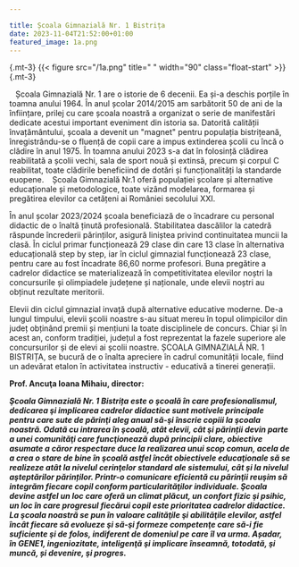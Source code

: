 ```yaml
---

title: Școala Gimnazială Nr. 1 Bistrița
date: 2023-11-04T21:52:00+01:00
featured_image: 1a.png
---
```


{.mt-3}
 {{< figure src="/1a.png" title=" " width="90" class="float-start" >}}
 {.mt-3}

&ensp;
Școala Gimnazială Nr. 1 are o istorie de 6 decenii. Ea și-a deschis porțile în toamna anului 1964. În anul școlar 2014/2015 am sarbătorit 50 de ani de la înființare, prilej cu care școala noastră a organizat o serie de manifestări dedicate acestui important eveniment din istoria sa.
Datorită calității învațământului, școala a devenit un "magnet" pentru populația bistrițeană, înregistrându-se o fluență de copii care a impus extinderea școlii cu încă o clădire în anul 1975. În toamna anului 2023 s-a dat în folosință clădirea reabilitată a școlii vechi, sala de sport nouă și extinsă, precum și corpul C reabilitat, toate clădirile beneficiind de dotări și funcționalități la standarde euopene.
&ensp;
Școala Gimnazială  Nr.1 oferă populației școlare și alternative educaționale și metodologice, toate vizând modelarea, formarea și pregătirea elevilor ca cetățeni ai României secolului XXI.

În anul școlar 2023/2024 școala beneficiază de o încadrare cu personal didactic de o înaltă ținută profesională. Stabilitatea dascălilor la catedră răspunde încrederii părinților, asigură liniștea privind continuitatea muncii la clasă.
În ciclul primar funcționează 29 clase din care 13 clase în alternativa educațională step by step, iar în ciclul gimnazial funcționează 23 clase, pentru care au fost încadrate 86,60 norme profesori. Buna pregătire a cadrelor didactice se materializează în competitivitatea elevilor noștri la concursurile și olimpiadele județene și naționale, unde elevii noștri au obținut rezultate meritorii.

Elevii din ciclul gimnazial invață după alternative educative moderne.
De-a lungul timpului, elevii școlii noastre s-au situat mereu în topul olimpicilor din județ obținând premii și mențiuni la toate disciplinele de concurs. Chiar și în acest an, conform tradiției, județul a fost reprezentat la fazele superiore ale concursurilor și de elevi ai școlii noastre.
ȘCOALA GIMNAZIALĂ NR. 1 BISTRIȚA, se bucură de o înalta apreciere în cadrul comunității locale, fiind un adevărat etalon în activitatea instructiv - educativă a tinerei generații.

**Prof. Ancuţa Ioana Mihaiu, director:**

***Şcoala Gimnazială Nr. 1 Bistrița este o şcoală în care profesionalismul, dedicarea şi implicarea cadrelor didactice sunt motivele principale pentru care sute de părinţi aleg anual să-şi înscrie copiii la şcoala noastră. Odată cu intrarea în şcoală, atât elevii, cât şi părinții devin parte a unei comunităţi care funcţionează după principii clare, obiective asumate a căror respectare duce la realizarea unui scop comun, acela de a crea o stare de bine în şcoală astfel încât obiectivele educaţionale să se realizeze atât la nivelul cerinţelor standard ale sistemului, cât şi la nivelul aşteptărilor părinților. Printr-o comunicare eficientă cu părinţii reuşim să integrăm fiecare copil conform particularităţilor individuale. Şcoala devine astfel un loc care oferă un climat plăcut, un confort fizic şi psihic, un loc în care progresul fiecărui copil este prioritatea cadrelor didactice. La şcoala noastră se pun în valoare calităţile şi abilităţile elevilor, astfel încât fiecare să evolueze şi să-şi formeze competenţe care să-i fie suficiente şi de folos, indiferent de domeniul pe care îl va urma.
Așadar, în GENE1, ingeniozitate, inteligenţă şi implicare înseamnă, totodată, şi muncă, și devenire, şi progres.***
